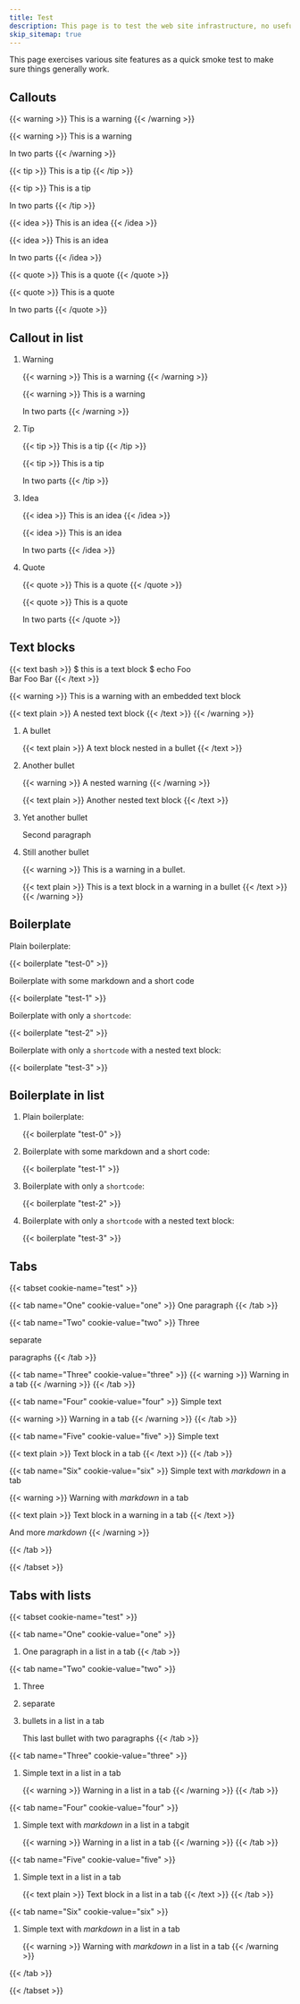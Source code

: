 ```yaml
---
title: Test
description: This page is to test the web site infrastructure, no useful content here.
skip_sitemap: true
---
```


This page exercises various site features as a quick smoke test to make sure things generally work.

## Callouts

{{< warning >}}
This is a warning
{{< /warning >}}

{{< warning >}}
This is a warning

In two parts
{{< /warning >}}

{{< tip >}}
This is a tip
{{< /tip >}}

{{< tip >}}
This is a tip

In two parts
{{< /tip >}}

{{< idea >}}
This is an idea
{{< /idea >}}

{{< idea >}}
This is an idea

In two parts
{{< /idea >}}

{{< quote >}}
This is a quote
{{< /quote >}}

{{< quote >}}
This is a quote

In two parts
{{< /quote >}}

## Callout in list

1. Warning 

    {{< warning >}}
    This is a warning
    {{< /warning >}}

    {{< warning >}}
    This is a warning
    
    In two parts
    {{< /warning >}}

2. Tip

    {{< tip >}}
    This is a tip
    {{< /tip >}}

    {{< tip >}}
    This is a tip
    
    In two parts
    {{< /tip >}}

3. Idea

    {{< idea >}}
    This is an idea
    {{< /idea >}}

    {{< idea >}}
    This is an idea
    
    In two parts
    {{< /idea >}}

4. Quote

    {{< quote >}}
    This is a quote
    {{< /quote >}}

    {{< quote >}}
    This is a quote
    
    In two parts
    {{< /quote >}}

## Text blocks

{{< text bash >}}
$ this is a text block
$ echo Foo \
Bar
Foo Bar
{{< /text >}}

{{< warning >}}
This is a warning with an embedded text block

{{< text plain >}}
A nested text block
{{< /text >}}
{{< /warning >}}

1. A bullet

    {{< text plain >}}
    A text block nested in a bullet
    {{< /text >}}

1. Another bullet

    {{< warning >}}
    A nested warning
    {{< /warning >}}
    
    {{< text plain >}}
    Another nested text block
    {{< /text >}}
    
1. Yet another bullet

    Second paragraph
    
1. Still another bullet

    {{< warning >}}
    This is a warning in a bullet.

    {{< text plain >}}
    This is a text block in a warning in a bullet
    {{< /text >}}
    {{< /warning >}}


## Boilerplate

Plain boilerplate:

{{< boilerplate "test-0" >}}

Boilerplate with some markdown and a short code

{{< boilerplate "test-1" >}}

Boilerplate with only a `shortcode`:

{{< boilerplate "test-2" >}}

Boilerplate with only a `shortcode` with a nested text block:

{{< boilerplate "test-3" >}}

## Boilerplate in list

1. Plain boilerplate:

    {{< boilerplate "test-0" >}}

1. Boilerplate with some markdown and a short code:

    {{< boilerplate "test-1" >}}

1. Boilerplate with only a `shortcode`:

    {{< boilerplate "test-2" >}}

1. Boilerplate with only a `shortcode` with a nested text block:

    {{< boilerplate "test-3" >}}

## Tabs

{{< tabset cookie-name="test" >}}

{{< tab name="One" cookie-value="one" >}}
One paragraph
{{< /tab >}}

{{< tab name="Two" cookie-value="two" >}}
Three

separate

paragraphs
{{< /tab >}}

{{< tab name="Three" cookie-value="three" >}}
{{< warning >}}
Warning in a tab
{{< /warning >}}
{{< /tab >}}

{{< tab name="Four" cookie-value="four" >}}
Simple text

{{< warning >}}
Warning in a tab
{{< /warning >}}
{{< /tab >}}

{{< tab name="Five" cookie-value="five" >}}
Simple text

{{< text plain >}}
Text block in a tab
{{< /text >}}
{{< /tab >}}

{{< tab name="Six" cookie-value="six" >}}
Simple text with _markdown_ in a tab

{{< warning >}}
Warning with _markdown_ in a tab

{{< text plain >}}
Text block in a warning in a tab
{{< /text >}}

And more _markdown_
{{< /warning >}}

{{< /tab >}}

{{< /tabset >}}

## Tabs with lists

{{< tabset cookie-name="test" >}}

{{< tab name="One" cookie-value="one" >}}
1. One paragraph in a list in a tab
{{< /tab >}}

{{< tab name="Two" cookie-value="two" >}}
1. Three

1. separate

1. bullets in a list in a tab

    This last bullet with two paragraphs
{{< /tab >}}

{{< tab name="Three" cookie-value="three" >}}
1. Simple text in a list in a tab

    {{< warning >}}
    Warning in a list in a tab
    {{< /warning >}}
{{< /tab >}}

{{< tab name="Four" cookie-value="four" >}}
1. Simple text with _markdown_ in a list in a tabgit

    {{< warning >}}
    Warning in a list in a tab
    {{< /warning >}}
{{< /tab >}}

{{< tab name="Five" cookie-value="five" >}}
1. Simple text in a list in a tab

    {{< text plain >}}
    Text block in a list in a tab
    {{< /text >}}
{{< /tab >}}

{{< tab name="Six" cookie-value="six" >}}
1. Simple text with _markdown_ in a list in a tab

    {{< warning >}}
    Warning with _markdown_ in a list in a tab
    {{< /warning >}}

{{< /tab >}}

{{< /tabset >}}
